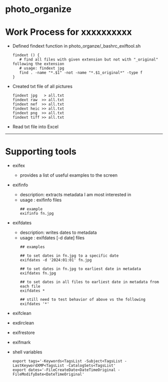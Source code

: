 # photo_organize

# Work Process for xxxxxxxxxx

- Defined findext function in photo_organze/_bashrc_exiftool.sh
  ```
  findext () {
     # find all files with given extension but not with "_original" following the extension
     # usage: findext jpg
     find . -name "*.$1" -not -name "*.$1_original*" -type f
  }
  ```

- Created txt file of all pictures
  ```
  findext jpg   > all.txt
  findext raw  >> all.txt
  findext nef  >> all.txt
  findext heic >> all.txt
  findext png  >> all.txt
  findext tiff >> all.txt
  ```

- Read txt file into Excel






-------------------------------------------------
# Supporting tools

- exifex
  - provides a list of useful examples to the screen

- exifinfo
  - description: extracts metadata I am most interested in
  - usage      : exifinfo files
    ```
    ## example
    exifinfo fn.jpg
    ```

- exifdates
  - description: writes dates to metadata
  - usage      : exifdates [-d date] files
    ```
    ## examples
    
    ## to set dates in fn.jpg to a specific date
    exifdates -d '2024:01:01' fn.jpg
    
    ## to set dates in fn.jpg to earliest date in metadata
    exifdates fn.jpg
    
    ## to set dates in all files to earliest date in metadata from each file
    exifdates *
    
    ## still need to test behavior of above vs the following
    exifdates '*'
    ```

- exifclean

- exdirclean

- exifrestore

- exifmark

- shell variables
  ```
  export tags='-Keywords<TagsList -Subject<TagsList -LastKeywordXMP<TagsList -CatalogSets<TagsList' 
  export dates='-FileCreateDate<DateTimeOriginal -FileModifyDate<DateTimeOriginal'
  ```
